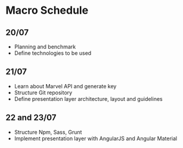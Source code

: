 # Macro Schedule #

## 20/07 ##
* Planning and benchmark
* Define technologies to be used

## 21/07 ##
* Learn about Marvel API and generate key
* Structure Git repository
* Define presentation layer architecture, layout and guidelines

## 22 and 23/07 ##
* Structure Npm, Sass, Grunt
* Implement presentation layer with AngularJS and Angular Material